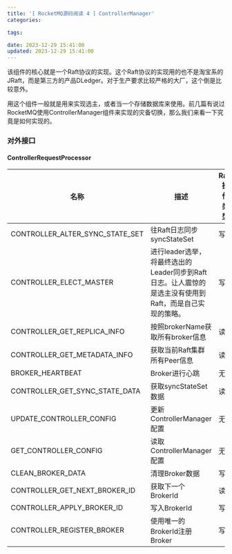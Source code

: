```yaml
---
title: '[ RocketMQ源码阅读 4 ] ControllerManager'
categories:

tags:

date: 2023-12-29 15:41:00
updated: 2023-12-29 15:41:00
---
```

该组件的核心就是一个Raft协议的实现。这个Raft协议的实现用的也不是淘宝系的JRaft，而是第三方的产品DLedger。对于生产要求比较严格的大厂，这个倒是比较意外。

用这个组件一般就是用来实现选主，或者当一个存储数据库来使用。前几篇有说过RocketMQ使用ControllerManager组件来实现的灾备切换，那么我们来看一下究竟是如何实现的。

### 对外接口
#### ControllerRequestProcessor
|名称|描述|Raft操作类型|
|--|--|--|
|CONTROLLER_ALTER_SYNC_STATE_SET|往Raft日志同步syncStateSet|写|
|CONTROLLER_ELECT_MASTER|进行leader选举，将最终选出的Leader同步到Raft日志。让人震惊的是选主没有使用到Raft，而是自己实现的策略。|写|
|CONTROLLER_GET_REPLICA_INFO|按照brokerName获取所有broker信息|读|
|CONTROLLER_GET_METADATA_INFO|获取当前Raft集群所有Peer信息|读|
|BROKER_HEARTBEAT|Broker进行心跳|无|
|CONTROLLER_GET_SYNC_STATE_DATA|获取syncStateSet数据|读|
|UPDATE_CONTROLLER_CONFIG|更新ControllerManager配置|无|
|GET_CONTROLLER_CONFIG|读取ControllerManager配置|无|
|CLEAN_BROKER_DATA|清理Broker数据|写|
|CONTROLLER_GET_NEXT_BROKER_ID|获取下一个BrokerId|读|
|CONTROLLER_APPLY_BROKER_ID|写入BrokerId|写|
|CONTROLLER_REGISTER_BROKER|使用唯一的BrokerId注册Broker|写|
